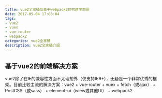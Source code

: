 ```yaml
---
title: vue2全家桶及基于webpack2的构建生态圈
date: 2017-05-04 17:03:04
tags:
- vue2
- vuex
- vue-router
- webpack2
categories: vue2全家桶
description: vue2全家桶介绍
---
```


## 基于vue2的前端解决方案
vue2除了在IE的兼容性方面不太理想外（仅支持IE9+），无疑是一个非常优秀的框架。目前比较主流的解决方案：vue2 + vue-router + vuex + fetch（或ajax） + PostCSS（或sass） + element-ui（iview或其他UI） + webpack2 